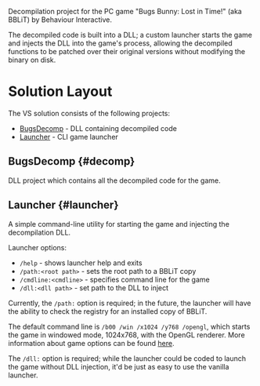 
Decompilation project for the PC game "Bugs Bunny: Lost in Time!" (aka BBLiT)
by Behaviour Interactive.

The decompiled code is built into a DLL; a custom launcher starts the game and
injects the DLL into the game's process, allowing the decompiled functions to be
patched over their original versions without modifying the binary on disk.

# Solution Layout

The VS solution consists of the following projects:
- [BugsDecomp](#decomp) - DLL containing decompiled code
- [Launcher](#launcher) - CLI game launcher

## BugsDecomp {#decomp}

DLL project which contains all the decompiled code for the game.

## Launcher {#launcher}

A simple command-line utility for starting the game and injecting the
decompilation DLL.

Launcher options:
- `/help` - shows launcher help and exits
- `/path:<root path>` - sets the root path to a BBLiT copy
- `/cmdline:<cmdline>` - specifies command line for the game
- `/dll:<dll path>` - set path to the DLL to inject

Currently, the `/path:` option is required; in the future, the launcher will
have the ability to check the registry for an installed copy of BBLiT.

The default command line is `/b00 /win /x1024 /y768 /opengl`, which starts the
game in windowed mode, 1024x768, with the OpenGL renderer. More information
about game options can be found [here](doc\internals.md#options).

The `/dll:` option is required; while the launcher could be coded to launch the
game without DLL injection, it'd be just as easy to use the vanilla launcher.
